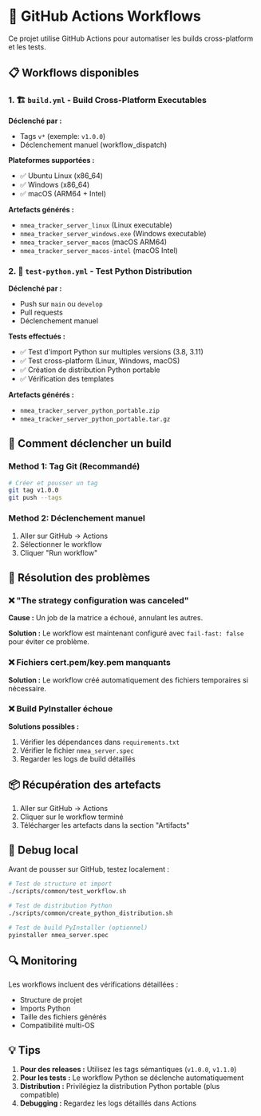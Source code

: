 # 🤖 GitHub Actions Workflows

Ce projet utilise GitHub Actions pour automatiser les builds cross-platform et les tests.

## 📋 Workflows disponibles

### 1. 🏗️ `build.yml` - Build Cross-Platform Executables

**Déclenché par :**
- Tags `v*` (exemple: `v1.0.0`)
- Déclenchement manuel (workflow_dispatch)

**Plateformes supportées :**
- ✅ Ubuntu Linux (x86_64)
- ✅ Windows (x86_64)
- ✅ macOS (ARM64 + Intel)

**Artefacts générés :**
- `nmea_tracker_server_linux` (Linux executable)
- `nmea_tracker_server_windows.exe` (Windows executable)
- `nmea_tracker_server_macos` (macOS ARM64)
- `nmea_tracker_server_macos-intel` (macOS Intel)

### 2. 🐍 `test-python.yml` - Test Python Distribution

**Déclenché par :**
- Push sur `main` ou `develop`
- Pull requests
- Déclenchement manuel

**Tests effectués :**
- ✅ Test d'import Python sur multiples versions (3.8, 3.11)
- ✅ Test cross-platform (Linux, Windows, macOS)
- ✅ Création de distribution Python portable
- ✅ Vérification des templates

**Artefacts générés :**
- `nmea_tracker_server_python_portable.zip`
- `nmea_tracker_server_python_portable.tar.gz`

## 🚀 Comment déclencher un build

### Method 1: Tag Git (Recommandé)
```bash
# Créer et pousser un tag
git tag v1.0.0
git push --tags
```

### Method 2: Déclenchement manuel
1. Aller sur GitHub → Actions
2. Sélectionner le workflow
3. Cliquer "Run workflow"

## 🔧 Résolution des problèmes

### ❌ "The strategy configuration was canceled"

**Cause :** Un job de la matrice a échoué, annulant les autres.

**Solution :** Le workflow est maintenant configuré avec `fail-fast: false` pour éviter ce problème.

### ❌ Fichiers cert.pem/key.pem manquants

**Solution :** Le workflow créé automatiquement des fichiers temporaires si nécessaire.

### ❌ Build PyInstaller échoue

**Solutions possibles :**
1. Vérifier les dépendances dans `requirements.txt`
2. Vérifier le fichier `nmea_server.spec`
3. Regarder les logs de build détaillés

## 📦 Récupération des artefacts

1. Aller sur GitHub → Actions
2. Cliquer sur le workflow terminé
3. Télécharger les artefacts dans la section "Artifacts"

## 🐛 Debug local

Avant de pousser sur GitHub, testez localement :

```bash
# Test de structure et import
./scripts/common/test_workflow.sh

# Test de distribution Python
./scripts/common/create_python_distribution.sh

# Test de build PyInstaller (optionnel)
pyinstaller nmea_server.spec
```

## 🔍 Monitoring

Les workflows incluent des vérifications détaillées :
- Structure de projet
- Imports Python
- Taille des fichiers générés
- Compatibilité multi-OS

## 💡 Tips

1. **Pour des releases :** Utilisez les tags sémantiques (`v1.0.0`, `v1.1.0`)
2. **Pour les tests :** Le workflow Python se déclenche automatiquement
3. **Distribution :** Privilégiez la distribution Python portable (plus compatible)
4. **Debugging :** Regardez les logs détaillés dans Actions
